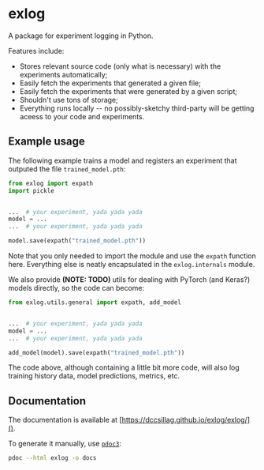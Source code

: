 # exlog

A package for experiment logging in Python.

Features include:

- Stores relevant source code (only what is necessary) with the experiments automatically;
- Easily fetch the experiments that generated a given file;
- Easily fetch the experiments that were generated by a given script;
- Shouldn't use tons of storage;
- Everything runs locally -- no possibly-sketchy third-party will be getting aceess to your code and experiments.

## Example usage

The following example trains a model and registers an experiment that outputed the file `trained_model.pth`:

```python
from exlog import expath
import pickle


...  # your experiment, yada yada yada
model = ...
...  # your experiment, yada yada yada

model.save(expath("trained_model.pth"))
```

Note that you only needed to import the module and use the `expath` function here. Everything else is neatly encapsulated in the `exlog.internals` module.

We also provide **(NOTE: TODO)** utils for dealing with PyTorch (and Keras?) models directly, so the code can become:

```python
from exlog.utils.general import expath, add_model


...  # your experiment, yada yada yada
model = ...
...  # your experiment, yada yada yada

add_model(model).save(expath("trained_model.pth"))
```

The code above, although containing a little bit more code, will also log training history data, model predictions, metrics, etc.

## Documentation

The documentation is available at [https://dccsillag.github.io/exlog/exlog/]().

To generate it manually, use [`pdoc3`](https://pdoc3.github.io/pdoc/):

```sh
pdoc --html exlog -o docs
```
